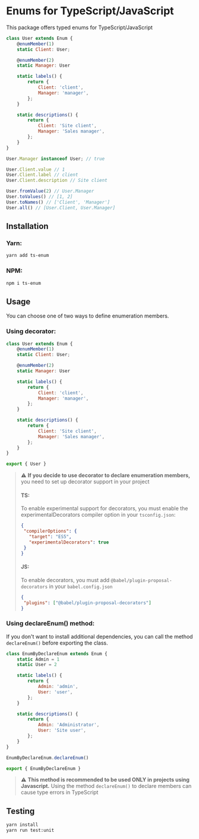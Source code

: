 # Enums for TypeScript/JavaScript

This package offers typed enums for TypeScript/JavaScript

```javascript
class User extends Enum {
    @enumMember(1)
    static Client: User;

    @enumMember(2)
    static Manager: User

    static labels() {
        return {
            Client: 'client',
            Manager: 'manager',
        };
    }

    static descriptions() {
        return {
            Client: 'Site client',
            Manager: 'Sales manager',
        };
    }
}

User.Manager instanceof User; // true

User.Client.value // 1
User.Client.label // client
User.Client.description // Site client

User.fromValue(2) // User.Manager
User.toValues() // [1, 2]
User.toNames() // ['Client', 'Manager']
User.all() // [User.Client, User.Manager]
```

## Installation

### Yarn:
```bash
yarn add ts-enum
```

### NPM:
```bash
npm i ts-enum
```

## Usage

You can choose one of two ways to define enumeration members.

### Using decorator:
```javascript
class User extends Enum {
    @enumMember(1)
    static Client: User;

    @enumMember(2)
    static Manager: User

    static labels() {
        return {
            Client: 'client',
            Manager: 'manager',
        };
    }

    static descriptions() {
        return {
            Client: 'Site client',
            Manager: 'Sales manager',
        };
    }
}

export { User }
```

> :warning: **If you decide to use decorator to declare enumeration members,**
> you need to set up decorator support in your project
> #### TS:
> To enable experimental support for decorators, you must enable the experimentalDecorators compiler option in your ```tsconfig.json```:
> ```json
> {
>  "compilerOptions": {
>    "target": "ES5",
>    "experimentalDecorators": true
>  }
>}
>```
> #### JS:
> To enable decorators, you must add ```@babel/plugin-proposal-decorators``` in your ```babel.config.json```
>```json
>{
>  "plugins": ["@babel/plugin-proposal-decorators"]
>}
>```

### Using declareEnum() method:

If you don't want to install additional dependencies, you can call the method ```declareEnum()``` before exporting the class.
```javascript
class EnumByDeclareEnum extends Enum {
    static Admin = 1
    static User = 2

    static labels() {
        return {
            Admin: 'admin',
            User: 'user',
        };
    }

    static descriptions() {
        return {
            Admin: 'Administrator',
            User: 'Site user',
        };
    }
}

EnumByDeclareEnum.declareEnum()

export { EnumByDeclareEnum }
```

> :warning: **This method is recommended to be used ONLY in projects using Javascript.**
> Using the method ```declareEnum()``` to declare members can cause type errors in TypeScript


## Testing

```bash
yarn install
yarn run test:unit
```
